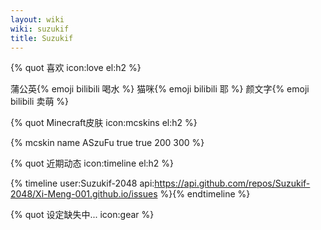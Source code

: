 ```yaml
---
layout: wiki
wiki: suzukif
title: Suzukif
---
```


{% quot 喜欢 icon:love el:h2 %}

蒲公英{% emoji bilibili 喝水 %}
猫咪{% emoji bilibili 耶 %}
颜文字{% emoji bilibili 卖萌 %}

{% quot Minecraft皮肤 icon:mcskins el:h2 %}

{% mcskin name ASzuFu true true 200 300 %}

{% quot 近期动态 icon:timeline el:h2 %}

{% timeline user:Suzukif-2048 api:https://api.github.com/repos/Suzukif-2048/Xi-Meng-001.github.io/issues %}{% endtimeline %}


{% quot 设定缺失中... icon:gear %}
